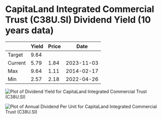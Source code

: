 # CapitaLand Integrated Commercial Trust (C38U.SI) Dividend Yield (10 years data)

|     | Yield   | Price | Date       |
|-----|---------|-------|------------|
| Target | 9.64 |  |  |
| Current | 5.79 | 1.84  | 2023-11-03 |
| Max | 9.64 | 1.11  | 2014-02-17 |
| Min | 2.57 | 2.18  | 2022-04-26 |

![Plot of Dividend Yield for CapitaLand Integrated Commercial Trust (C38U.SI)](C38U_div_10.png)

![Plot of Annual Dividend Per Unit for CapitaLand Integrated Commercial Trust (C38U.SI)](C38U_yearly_dpu.png)
